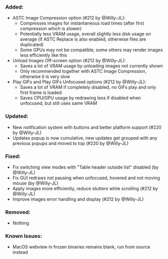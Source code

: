 ### Added:
- ASTC Image Compression option (#212 by @Willy-JL):
  - Compresses images for instantaneous load times (after first compression which is slower)
  - Potentially less VRAM usage, overall slightly less disk usage on average (if ASTC Replace is also enabled, otherwise files are duplicated)
  - Some GPUs may not be compatible, some others may render images less efficiently like this
- Unload Images Off-screen option (#212 by @Willy-JL):
  - Saves a lot of VRAM usage by unloading images not currently shown
  - Only recommended together with ASTC Image Compression, otherwise it is very slow
- Play GIFs and Play GIFs Unfocused options (#212 by @Willy-JL):
  - Saves a lot of VRAM if completely disabled, no GIFs play and only first frame is loaded
  - Saves CPU/GPU usage by redrawing less if disabled when unfocused, but still uses same VRAM

### Updated:
- New notification system with buttons and better platform support (#220 by @Willy-JL)
- Updates popup is now cumulative, new updates get grouped with any previous popups and moved to top (#220 by @Willy-JL)

### Fixed:
- Fix switching view modes with "Table header outside list" disabled (by @Willy-JL)
- Fix GUI redraws not pausing when unfocused, hovered and not moving mouse (by @Willy-JL)
- Apply images more efficiently, reduce stutters while scrolling (#212 by @Willy-JL)
- Improve images error handling and display (#212 by @Willy-JL)

### Removed:
- Nothing

### Known Issues:
- MacOS webview in frozen binaries remains blank, run from source instead
